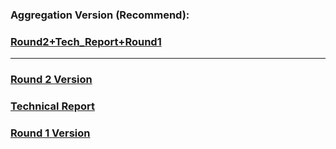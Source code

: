 ### Aggregation Version (Recommend): 
### [Round2+Tech_Report+Round1](https://github.com/unlimitediw/dist-sys-practice/blob/master/Round2%2BTech_Report%2BRound1.md)
**************************
### [Round 2 Version]()
### [Technical Report]()
### [Round 1 Version]()
